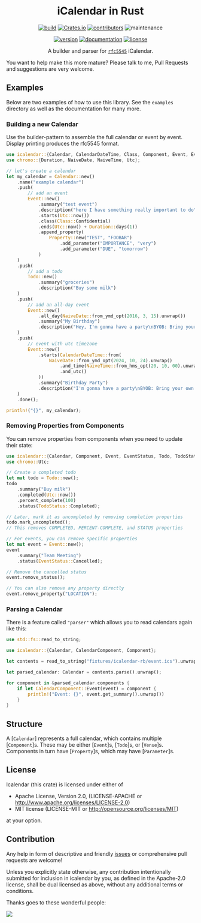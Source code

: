 <div align="center">

# iCalendar in Rust

[![build](https://img.shields.io/github/actions/workflow/status/hoodie/icalendar/ci.yml?branch=main)](https://github.com/hoodie/icalendar/actions?query=workflow%3A"Continuous+Integration")
[![Crates.io](https://img.shields.io/crates/d/icalendar)](https://crates.io/crates/icalendar)
[![contributors](https://img.shields.io/github/contributors/hoodie/icalendar)](https://github.com/hoodie/icalendar/graphs/contributors)
![maintenance](https://img.shields.io/maintenance/yes/2025)

[![version](https://img.shields.io/crates/v/icalendar)](https://crates.io/crates/icalendar/)
[![documentation](https://img.shields.io/badge/docs-latest-blue.svg)](https://docs.rs/icalendar/)
[![license](https://img.shields.io/crates/l/icalendar.svg?style=flat)](https://crates.io/crates/icalendar/)

A builder and parser for [`rfc5545`](http://tools.ietf.org/html/rfc5545) iCalendar.

</div>

You want to help make this more mature? Please talk to me, Pull Requests and suggestions are very welcome.

## Examples
Below are two examples of how to use this library. See the `examples` directory as well as the documentation for many more.

### Building a new Calendar

Use the builder-pattern to assemble the full calendar or event by event.
Display printing produces the rfc5545 format.

```rust
use icalendar::{Calendar, CalendarDateTime, Class, Component, Event, EventLike, Property, Todo};
use chrono::{Duration, NaiveDate, NaiveTime, Utc};

// let's create a calendar
let my_calendar = Calendar::new()
    .name("example calendar")
    .push(
        // add an event
        Event::new()
            .summary("test event")
            .description("here I have something really important to do")
            .starts(Utc::now())
            .class(Class::Confidential)
            .ends(Utc::now() + Duration::days(1))
            .append_property(
                Property::new("TEST", "FOOBAR")
                    .add_parameter("IMPORTANCE", "very")
                    .add_parameter("DUE", "tomorrow")
            )
    )
    .push(
        // add a todo
        Todo::new()
            .summary("groceries")
            .description("Buy some milk")
    )
    .push(
        // add an all-day event
        Event::new()
            .all_day(NaiveDate::from_ymd_opt(2016, 3, 15).unwrap())
            .summary("My Birthday")
            .description("Hey, I'm gonna have a party\nBYOB: Bring your own beer.\nHendrik")
    )
    .push(
        // event with utc timezone
        Event::new()
            .starts(CalendarDateTime::from(
                NaiveDate::from_ymd_opt(2024, 10, 24).unwrap()
                    .and_time(NaiveTime::from_hms_opt(20, 10, 00).unwrap())
                    .and_utc()
            ))
            .summary("Birthday Party")
            .description("I'm gonna have a party\nBYOB: Bring your own beer.\nHendrik")
    )
    .done();

println!("{}", my_calendar);

```

### Removing Properties from Components

You can remove properties from components when you need to update their state:

```rust
use icalendar::{Calendar, Component, Event, EventStatus, Todo, TodoStatus};
use chrono::Utc;

// Create a completed todo
let mut todo = Todo::new();
todo
    .summary("Buy milk")
    .completed(Utc::now())
    .percent_complete(100)
    .status(TodoStatus::Completed);

// Later, mark it as uncompleted by removing completion properties
todo.mark_uncompleted();
// This removes COMPLETED, PERCENT-COMPLETE, and STATUS properties

// For events, you can remove specific properties
let mut event = Event::new();
event
    .summary("Team Meeting")
    .status(EventStatus::Cancelled);

// Remove the cancelled status
event.remove_status();

// You can also remove any property directly
event.remove_property("LOCATION");
```

### Parsing a Calendar
There is a feature called `"parser"` which allows you to read calendars again like this:

```rust
use std::fs::read_to_string;

use icalendar::{Calendar, CalendarComponent, Component};

let contents = read_to_string("fixtures/icalendar-rb/event.ics").unwrap();

let parsed_calendar: Calendar = contents.parse().unwrap();

for component in &parsed_calendar.components {
    if let CalendarComponent::Event(event) = component {
        println!("Event: {}", event.get_summary().unwrap())
    }
}

```

## Structure
A [`Calendar`] represents a full calendar, which contains multiple [`Component`]s. These may be either [`Event`]s, [`Todo`]s, or [`Venue`]s. Components in turn have [`Property`]s, which may have [`Parameter`]s.

## License

Icalendar (this crate) is licensed under either of

* Apache License, Version 2.0, (LICENSE-APACHE or <http://www.apache.org/licenses/LICENSE-2.0>)
* MIT license (LICENSE-MIT or <http://opensource.org/licenses/MIT>)

at your option.

## Contribution

Any help in form of descriptive and friendly [issues](https://github.com/hoodie/icalendar/issues) or comprehensive pull requests are welcome!

Unless you explicitly state otherwise, any contribution intentionally submitted for inclusion in icalendar by you, as defined in the Apache-2.0 license, shall be dual licensed as above, without any additional terms or conditions.

Thanks goes to these wonderful people:

 <a href="https://github.com/hoodie/icalendar/graphs/contributors">
   <img src="https://contrib.rocks/image?repo=hoodie/icalendar" />
 </a>
